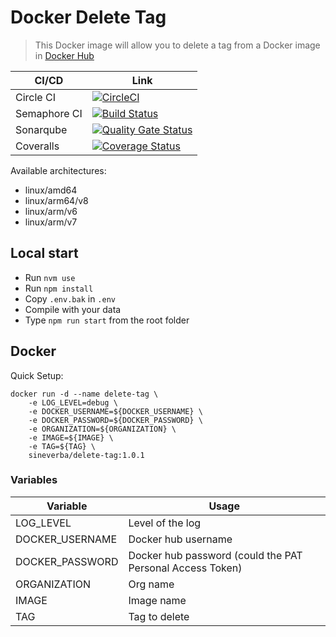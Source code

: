 Docker Delete Tag
=================

> This Docker image will allow you to delete a tag from a Docker image in [Docker Hub](https://hub.docker.com/)

| CI/CD | Link |
| ----- | ---- |
| Circle CI | [![CircleCI](https://circleci.com/gh/sineverba/docker-delete-tag.svg?style=svg)](https://circleci.com/gh/sineverba/docker-delete-tag) |
| Semaphore CI | [![Build Status](https://sineverba.semaphoreci.com/badges/docker-delete-tag.svg)](https://sineverba.semaphoreci.com/projects/docker-delete-tag) |
| Sonarqube | [![Quality Gate Status](https://sonarcloud.io/api/project_badges/measure?project=docker-delete-tag&metric=alert_status)](https://sonarcloud.io/dashboard?id=docker-delete-tag) |
| Coveralls | [![Coverage Status](https://coveralls.io/repos/github/sineverba/docker-delete-tag/badge.svg?branch=master)](https://coveralls.io/github/sineverba/docker-delete-tag?branch=master) |

Available architectures:

+ linux/amd64
+ linux/arm64/v8
+ linux/arm/v6
+ linux/arm/v7

## Local start

+ Run `nvm use`
+ Run `npm install`
+ Copy `.env.bak` in `.env`
+ Compile with your data
+ Type `npm run start` from the root folder

## Docker

Quick Setup:

```shell
docker run -d --name delete-tag \
	-e LOG_LEVEL=debug \
	-e DOCKER_USERNAME=${DOCKER_USERNAME} \
	-e DOCKER_PASSWORD=${DOCKER_PASSWORD} \
	-e ORGANIZATION=${ORGANIZATION} \
	-e IMAGE=${IMAGE} \
	-e TAG=${TAG} \
	sineverba/delete-tag:1.0.1
```

### Variables

| Variable | Usage |
| -------- | ----- |
| LOG_LEVEL | Level of the log |
| DOCKER_USERNAME | Docker hub username |
| DOCKER_PASSWORD | Docker hub password (could the PAT Personal Access Token) |
| ORGANIZATION | Org name |
| IMAGE | Image name |
| TAG | Tag to delete |

